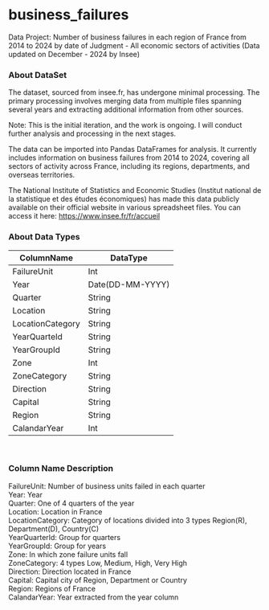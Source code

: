 # business_failures
Data Project: Number of business failures in each region of France from 2014 to 2024 by date of Judgment - All economic sectors of activities (Data updated on December - 2024 by Insee)

### About DataSet
The dataset, sourced from insee.fr, has undergone minimal processing. The primary processing involves merging data from multiple files spanning several years and extracting additional information from other sources.

Note: This is the initial iteration, and the work is ongoing. I will conduct further analysis and processing in the next stages.

The data can be imported into Pandas DataFrames for analysis. It currently includes information on business failures from 2014 to 2024, covering all sectors of activity across France, including its regions, departments, and overseas territories.

The National Institute of Statistics and Economic Studies (Institut national de la statistique et des études économiques) has made this data publicly available on their official website in various spreadsheet files. You can access it here: https://www.insee.fr/fr/accueil
### About Data Types
| ColumnName    | DataType |
| -------- | ------- |
| FailureUnit  | Int   |
| Year | Date(DD-MM-YYYY)     |
| Quarter   | String   |
| Location  | String  |
| LocationCategory | String     |
| YearQuarteId   | String  |
| YearGroupId | String   |
| Zone | Int     |
| ZoneCategory   | String   |
| Direction  | String  |
| Capital  | String  |
| Region  | String  |
| CalandarYear  | Int  |

<br>

### Column Name Description
FailureUnit: Number of business units failed in each quarter <br>
Year: Year <br>
Quarter: One of 4 quarters of the year <br>
Location: Location in France <br>
LocationCategory: Category of locations divided into 3 types Region(R), Department(D), Country(C) <br>
YearQuarterId: Group for quarters <br>
YearGroupId: Group for years <br>
Zone: In which zone failure units fall <br>
ZoneCategory: 4 types Low, Medium, High, Very High <br>
Direction: Direction located in France <br>
Capital: Capital city of Region, Department or Country<br>
Region: Regions of France <br>
CalandarYear: Year extracted from the year column

